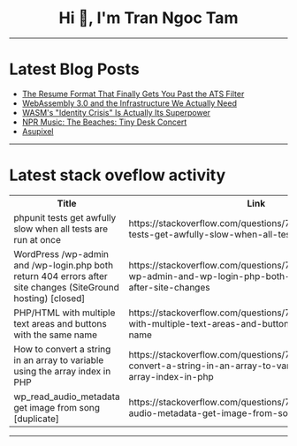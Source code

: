 <h1 align="center">Hi 👋, I'm Tran Ngoc Tam</h1>

---

# Latest Blog Posts 
<!-- BLOG-POST-LIST:START -->
- [The Resume Format That Finally Gets You Past the ATS Filter](https://dev.to/whoozit_in_82812c2fd22a09/the-resume-format-that-finally-gets-you-past-the-ats-filter-4hco)
- [WebAssembly 3.0 and the Infrastructure We Actually Need](https://dev.to/aronchick/webassembly-30-and-the-infrastructure-we-actually-need-3joa)
- [WASM&#39;s &quot;Identity Crisis&quot; Is Actually Its Superpower](https://dev.to/aronchick/wasms-identity-crisis-is-actually-its-superpower-16m3)
- [NPR Music: The Beaches: Tiny Desk Concert](https://dev.to/music_youtube/npr-music-the-beaches-tiny-desk-concert-187)
- [Asupixel](https://dev.to/samuel_asuse10chimela_/asupixel-4ki2)
<!-- BLOG-POST-LIST:END -->

---

# Latest stack oveflow activity
<table>
  <tr><th>Title</th><th>Link</th></tr>
  <!-- STACKOVERFLOW:START --><tr><td>phpunit tests get awfully slow when all tests are run at once</td><td>https://stackoverflow.com/questions/79803050/phpunit-tests-get-awfully-slow-when-all-tests-are-run-at-once</td></tr><tr><td>WordPress /wp-admin and /wp-login.php both return 404 errors after site changes &lpar;SiteGround hosting&rpar; [closed]</td><td>https://stackoverflow.com/questions/79803041/wordpress-wp-admin-and-wp-login-php-both-return-404-errors-after-site-changes</td></tr><tr><td>PHP/HTML with multiple text areas and buttons with the same name</td><td>https://stackoverflow.com/questions/79802186/php-html-with-multiple-text-areas-and-buttons-with-the-same-name</td></tr><tr><td>How to convert a string in an array to variable using the array index in PHP</td><td>https://stackoverflow.com/questions/79802151/how-to-convert-a-string-in-an-array-to-variable-using-the-array-index-in-php</td></tr><tr><td>wp_read_audio_metadata get image from song [duplicate]</td><td>https://stackoverflow.com/questions/79801988/wp-read-audio-metadata-get-image-from-song</td></tr><!-- STACKOVERFLOW:END -->
</table>

---


